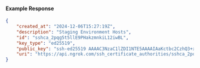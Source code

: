 <!-- Code generated for API Clients. DO NOT EDIT. -->

#### Example Response

```json
{
	"created_at": "2024-12-06T15:27:19Z",
	"description": "Staging Environment Hosts",
	"id": "sshca_2pqg5t5llE9PHakzmnkiL12iwBL",
	"key_type": "ed25519",
	"public_key": "ssh-ed25519 AAAAC3NzaC1lZDI1NTE5AAAAIAaKctbc2CzhQ3+x+cAkUFSef4uAkmYX1v2lY6ltkKGl",
	"uri": "https://api.ngrok.com/ssh_certificate_authorities/sshca_2pqg5t5llE9PHakzmnkiL12iwBL"
}
```
